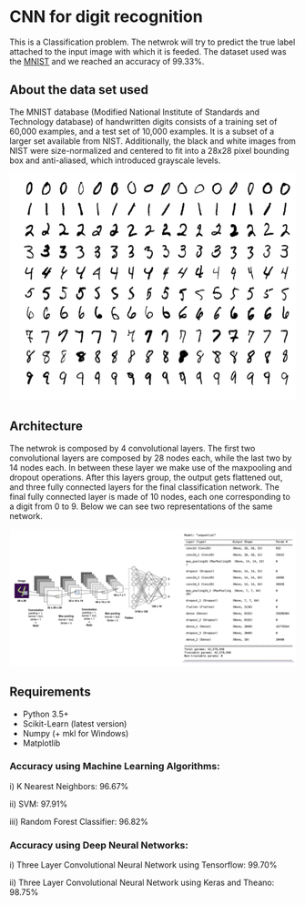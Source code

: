 # CNN for digit recognition

This is a Classification problem. The netwrok will try to predict the true label attached to the input image with which it is feeded. The dataset used was the [MNIST](http://yann.lecun.com/exdb/mnist/) and we reached an accuracy of 99.33%.

## About the data set used
The MNIST database (Modified National Institute of Standards and Technology database) of handwritten digits consists of a training set of 60,000 examples, and a test set of 10,000 examples. It is a subset of a larger set available from NIST. Additionally, the black and white images from NIST were size-normalized and centered to fit into a 28x28 pixel bounding box and anti-aliased, which introduced grayscale levels.

<p align="center">
  <img width="560" height="400" src="docs/MNIST.jpg">
</p>

## Architecture

The netwrok is composed by 4 convolutional layers. The first two convolutional layers are composed by 28 nodes each, while the last two by 14 nodes each. In between these layer we make use of the maxpooling and dropout operations. After this layers group, the output gets flattened out, and three fully connected layers for the final classification network. The final fully connected layer is made of 10 nodes, each one corresponding to a digit from 0 to 9. Below we can see two representations of the same network. 

![CNN Diagram](docs/architecture.jpg)

## Requirements

- Python 3.5+
- Scikit-Learn (latest version)
- Numpy (+ mkl for Windows)
- Matplotlib

### Accuracy using Machine Learning Algorithms:

i) K Nearest Neighbors: 96.67%

ii) SVM: 97.91%

iii) Random Forest Classifier: 96.82%

### Accuracy using Deep Neural Networks:

i) Three Layer Convolutional Neural Network using Tensorflow: 99.70%

ii) Three Layer Convolutional Neural Network using Keras and Theano: 98.75%

